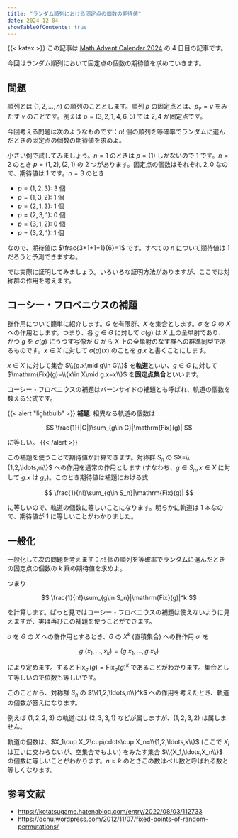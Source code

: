 ```yaml
---
title: "ランダム順列における固定点の個数の期待値"
date: 2024-12-04
showTableOfContents: true
---
```


{{< katex >}}
この記事は [Math Advent Calendar 2024](https://adventar.org/calendars/10467) の 4 日目の記事です。

今回はランダム順列において固定点の個数の期待値を求めていきます。

## 問題

順列とは $(1,2,\ldots,n)$ の順列のこととします。順列 $p$ の固定点とは、$p_v=v$ をみたす $v$ のことです。例えば $p=(3,2,1,4,6,5)$ では $2,4$ が固定点です。

今回考える問題は次のようなものです：$n!$ 個の順列を等確率でランダムに選んだときの固定点の個数の期待値を求めよ。

小さい例で試してみましょう。$n=1$ のときは $p=(1)$ しかないので $1$ です。$n=2$ のとき $p=(1,2),(2,1)$ の 2 つがあります。固定点の個数はそれぞれ $2,0$ なので、期待値は 1 です。$n=3$ のとき

- $p=(1,2,3)$: 3 個
- $p=(1,3,2)$: 1 個
- $p=(2,1,3)$: 1 個
- $p=(2,3,1)$: 0 個
- $p=(3,1,2)$: 0 個
- $p=(3,2,1)$: 1 個

なので、期待値は $\frac{3+1+1+1}{6}=1$ です。すべての $n$ について期待値は 1 だろうと予測できますね。

では実際に証明してみましょう。いろいろな証明方法がありますが、ここでは対称群の作用を考えます。

## コーシー・フロベニウスの補題

群作用について簡単に紹介します。$G$ を有限群、$X$ を集合とします。$\sigma$ を $G$ の $X$ への作用とします。つまり、各 $g\in G$ に対して $\sigma(g)$ は $X$ 上の全単射であり、かつ $g$ を $\sigma(g)$ にうつす写像が $G$ から $X$ 上の全単射のなす群への群準同型であるものです。$x\in X$ に対して $\sigma(g)(x)$ のことを $g.x$ と書くことにします。

$x\in X$ に対して集合 $\\{g.x\mid g\in G\\}$ を**軌道**といい、$g\in G$ に対して $\mathrm{Fix}(g)=\\{x\in X\mid g.x=x\\}$ を**固定点集合**といいます。

コーシー・フロベニウスの補題はバーンサイドの補題とも呼ばれ、軌道の個数を数える公式です。

{{< alert "lightbulb" >}}
**補題**: 相異なる軌道の個数は

$$
\frac{1}{|G|}\sum_{g\in G}|\mathrm{Fix}(g)|
$$

に等しい。
{{< /alert >}}

この補題を使うことで期待値が計算できます。対称群 $S_n$ の $X=\\{1,2,\ldots,n\\}$ への作用を通常の作用とします (すなわち、$g\in S_n, x\in X$ に対して $g.x$ は $g_x$)。このとき期待値は補題における式

$$
\frac{1}{n!}\sum_{g\in S_n}|\mathrm{Fix}(g)|
$$

に等しいので、軌道の個数に等しいことになります。明らかに軌道は 1 本なので、期待値が 1 に等しいことがわかりました。

## 一般化

一般化して次の問題を考えます：$n!$ 個の順列を等確率でランダムに選んだときの固定点の個数の $k$ 乗の期待値を求めよ。

つまり

$$
\frac{1}{n!}\sum_{g\in S_n}|\mathrm{Fix}(g)|^k
$$

を計算します。ぱっと見ではコーシー・フロベニウスの補題は使えないように見えますが、実は再びこの補題を使うことができます。

$\sigma$ を $G$ の $X$ への群作用とするとき、$G$ の $X^k$ (直積集合) への群作用 $\sigma^{\prime}$ を

$$
g.(x_1,\ldots,x_k)=(g.x_1,\ldots,g.x_k)
$$

により定めます。すると $\mathrm{Fix} _ {\sigma^{\prime}}(g)=\mathrm{Fix}_{\sigma}(g)^k$ であることがわかります。集合として等しいので位数も等しいです。

このことから、対称群 $S_n$ の $\\{1,2,\ldots,n\\}^k$ への作用を考えたとき、軌道の個数が答えになります。

例えば $(1,2,2,3)$ の軌道には $(2,3,3,1)$ などが属しますが、$(1,2,3,2)$ は属しません。

軌道の個数は、$X_1\cup X_2\cup\cdots\cup X_n=\\{1,2,\ldots,k\\}$ (ここで $X_i$ は互いに交わらないが、空集合でもよい) をみたす集合 $\\{X_1,\ldots,X_n\\}$ の個数に等しいことがわかります。$n\ge k$ のときこの数はベル数と呼ばれる数と等しくなります。

## 参考文献

- https://kotatsugame.hatenablog.com/entry/2022/08/03/112733
- https://qchu.wordpress.com/2012/11/07/fixed-points-of-random-permutations/
